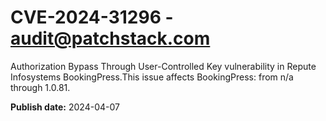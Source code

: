 # CVE-2024-31296 - audit@patchstack.com

Authorization Bypass Through User-Controlled Key vulnerability in Repute Infosystems BookingPress.This issue affects BookingPress: from n/a through 1.0.81.



**Publish date:** 2024-04-07
